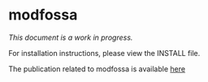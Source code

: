 # modfossa
*This document is a work in progress.*

For installation instructions, please view the INSTALL file.

The publication related to modfossa is available [here](http://www.cse.unr.edu/~fredh/papers/thesis/053-ferneyhough/thesis.pdf)
